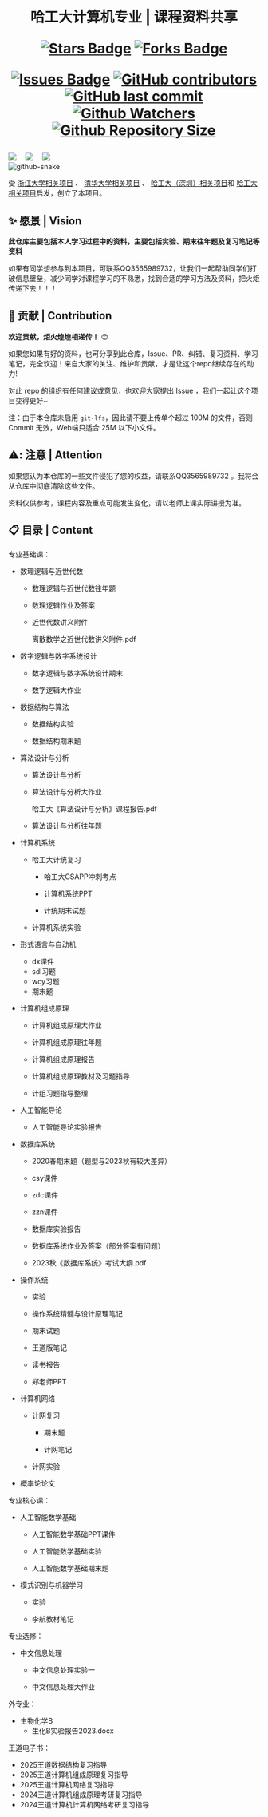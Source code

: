 <h1 align="center">哈工大计算机专业 | 课程资料共享

<div align="center">


<a href="https://github.com/HITLittleZheng/HITCS/stargazers"><img src="https://img.shields.io/github/stars/HITLittleZheng/HITCS" alt="Stars Badge"/></a>
<a href="https://github.com/HITLittleZheng/HITCS/network/members"><img src="https://img.shields.io/github/forks/HITLittleZheng/HITCS" alt="Forks Badge"/></a>

<a href="https://github.com/HITLittleZheng/HITCS/issues"><img src="https://img.shields.io/github/issues/HITLittleZheng/HITCS" alt="Issues Badge"/></a>
<a href="https://github.com/HITLittleZheng/HITCS/graphs/contributors"><img alt="GitHub contributors" src="https://img.shields.io/github/contributors/HITLittleZheng/HITCS?color=2b9348"></a>
 <a href="https://github.com/HITLittleZheng/HITCS/commits/main/">
    <img src="https://img.shields.io/github/last-commit/HITLittleZheng/HITCS.svg?style=flat&label=last-commit&color=teal" alt="GitHub last commit">
  </a>
 <a href="https://github.com/HITLittleZheng/HITCS/watchers">
    <img src="https://img.shields.io/github/watchers/HITLittleZheng/HITCS.svg?style=flat&label=watchers&color=blue" alt="Github Watchers">
  </a>
  <a href="https://github.com/HITLittleZheng/HITCS">
    <img src="https://img.shields.io/github/repo-size/HITLittleZheng/HITCS.svg?style=flat&label=repo-size&color=orange" alt="Github Repository Size">
  </a></h1>
<div>
    <a href="https://space.bilibili.com/1134241976/"><img src="https://img.shields.io/badge/Bilibili-B站-ff69b4" /></a>&emsp;
    <a href="https://blog.csdn.net/aa12367?type=blog/"><img src="https://img.shields.io/badge/CSDN-论坛-c32136" /></a>&emsp;
    <a href="https://www.zhihu.com/people/man-xin-zhao-hua/"><img src="https://img.shields.io/badge/Zhihu-知乎-blue" /></a>&emsp;
   
  </div>

  <!-- Snake Code Contribution Map 贪吃蛇代码贡献图 -->
  <picture>
    <source media="(prefers-color-scheme: dark)" srcset="https://cdn.jsdelivr.net/gh/sun0225SUN/sun0225SUN/profile-snake-contrib/github-contribution-grid-snake-dark.svg" />
    <source media="(prefers-color-scheme: light)" srcset="https://cdn.jsdelivr.net/gh/sun0225SUN/sun0225SUN/profile-snake-contrib/github-contribution-grid-snake.svg" />
    <img alt="github-snake" src="https://cdn.jsdelivr.net/gh/sun0225SUN/sun0225SUN/profile-snake-contrib/github-contribution-grid-snake-dark.svg" />
  </picture>

</div>


受 [浙江大学相关项目](https://github.com/QSCTech/zju-icicles) 、 [清华大学相关项目](https://github.com/PKUanonym/REKCARC-TSC-UHT) 、 [哈工大（深圳）相关项目](https://github.com/HITSZ-OpenCS/HITSZ-OpenCS)和 [哈工大相关项目](https://github.com/HIT-FC-OpenCS/CS_Courses)启发，创立了本项目。


## :sparkles: 愿景 | Vision

**此仓库主要包括本人学习过程中的资料，主要包括实验、期末往年题及复习笔记等资料**

如果有同学想参与到本项目，可联系QQ3565989732，让我们一起帮助同学们打破信息壁垒，减少同学对课程学习的不熟悉，找到合适的学习方法及资料，把火炬传递下去！！！

## :raised_hands: 贡献 | Contribution

**欢迎贡献，炬火煌煌相递传！** :blush:

如果您如果有好的资料，也可分享到此仓库，Issue、PR、纠错、复习资料、学习笔记，完全欢迎！来自大家的关注、维护和贡献，才是让这个repo继续存在的动力!

对此 repo 的组织有任何建议或意见，也欢迎大家提出 Issue ，我们一起让这个项目变得更好~

注：由于本仓库未启用 `git-lfs`，因此请不要上传单个超过 100M 的文件，否则 Commit 无效，Web端只适合 25M 以下小文件。

## ⚠️: 注意 | Attention 

如果您认为本仓库的一些文件侵犯了您的权益，请联系QQ3565989732 。我将会从仓库中彻底清除这些文件。

资料仅供参考，课程内容及重点可能发生变化，请以老师上课实际讲授为准。

## :clipboard: 目录 | Content

专业基础课：

- 数理逻辑与近世代数
  - 数理逻辑与近世代数往年题
  
  - 数理逻辑作业及答案
  
  - 近世代数讲义附件
  
    离散数学之近世代数讲义附件.pdf
  
- 数字逻辑与数字系统设计

  - 数字逻辑与数字系统设计期末

  - 数字逻辑大作业

- 数据结构与算法

  - 数据结构实验

  - 数据结构期末题


- 算法设计与分析

  - 算法设计与分析


  - 算法设计与分析大作业

    哈工大《算法设计与分析》课程报告.pdf

  - 算法设计与分析往年题


- 计算机系统

  - 哈工大计统复习

    - 哈工大CSAPP冲刺考点

    - 计算机系统PPT

    - 计统期末试题


  - 计算机系统实验


- 形式语言与自动机

  - dx课件
  - sdl习题
  - wcy习题
  - 期末题

- 计算机组成原理

  - 计算机组成原理大作业

  - 计算机组成原理往年题

  - 计算机组成原理报告

  - 计算机组成原理教材及习题指导

  - 计组习题指导整理

- 人工智能导论
  - 人工智能导论实验报告

- 数据库系统

  - 2020春期末题（题型与2023秋有较大差异）
 
  - csy课件

  - zdc课件

  - zzn课件

  - 数据库实验报告

  - 数据库系统作业及答案（部分答案有问题）

  - 2023秋《数据库系统》考试大纲.pdf

- 操作系统

  - 实验

  - 操作系统精髓与设计原理笔记

  - 期末试题

  - 王道版笔记

  - 读书报告

  - 郑老师PPT

- 计算机网络

  - 计网复习

    - 期末题

    - 计网笔记

  - 计网实验

- 概率论论文


专业核心课：

- 人工智能数学基础
  - 人工智能数学基础PPT课件
  
  - 人工智能数学基础实验
  - 人工智能数学基础期末题
  
  
- 模式识别与机器学习

  - 实验

  - 李航教材笔记



专业选修：

- 中文信息处理
  - 中文信息处理实验一
  
  - 中文信息处理大作业
  
  
外专业：

- 生物化学B
  - 生化B实验报告2023.docx

王道电子书：
- 2025王道数据结构复习指导
- 2025王道计算机组成原理复习指导
- 2025王道计算机网络复习指导
- 2024王道计算机组成原理考研复习指导
- 2024王道计算机计算机网络考研复习指导
